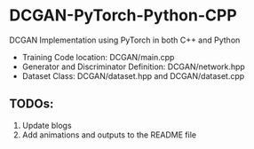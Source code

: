 # DCGAN-PyTorch-Python-CPP

DCGAN Implementation using PyTorch in both C++ and Python

- Training Code location: DCGAN/main.cpp
- Generator and Discriminator Definition: DCGAN/network.hpp
- Dataset Class: DCGAN/dataset.hpp and DCGAN/dataset.cpp

## TODOs:

1. Update blogs
2. Add animations and outputs to the README file
